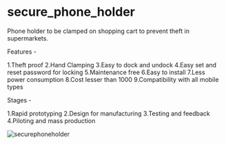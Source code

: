 # secure_phone_holder
Phone holder to be clamped on shopping cart to prevent theft in supermarkets.

Features - 

  1.Theft proof
  2.Hand Clamping
  3.Easy to dock and undock
  4.Easy set and reset password for locking
  5.Maintenance free
  6.Easy to install
  7.Less power consumption
  8.Cost lesser than 1000
  9.Compatibility with all mobile types

Stages - 

  1.Rapid prototyping
  2.Design for manufacturing
  3.Testing and feedback
  4.Piloting and mass production

![securephoneholder](https://user-images.githubusercontent.com/34113569/42494030-a7005224-843c-11e8-9850-2013447d6350.jpeg)
